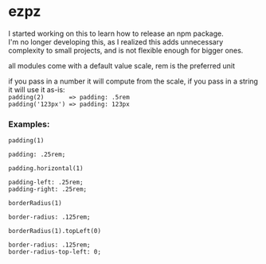 # ezpz

I started working on this to learn how to release an npm package.  
I'm no longer developing this, as I realized this adds unnecessary complexity to small projects, and is not flexible enough for bigger ones.

all modules come with a default value scale, rem is the preferred unit 

if you pass in a number it will compute from the scale, if you pass in a string it will use it as-is:  
`padding(2)       => padding: .5rem`  
`padding('123px') => padding: 123px`

### Examples:  
`padding(1)`
```
padding: .25rem;
```

`padding.horizontal(1)`
```
padding-left: .25rem;
padding-right: .25rem;
```

`borderRadius(1)`
```
border-radius: .125rem;
```

`borderRadius(1).topLeft(0)`
```
border-radius: .125rem;
border-radius-top-left: 0;
```

